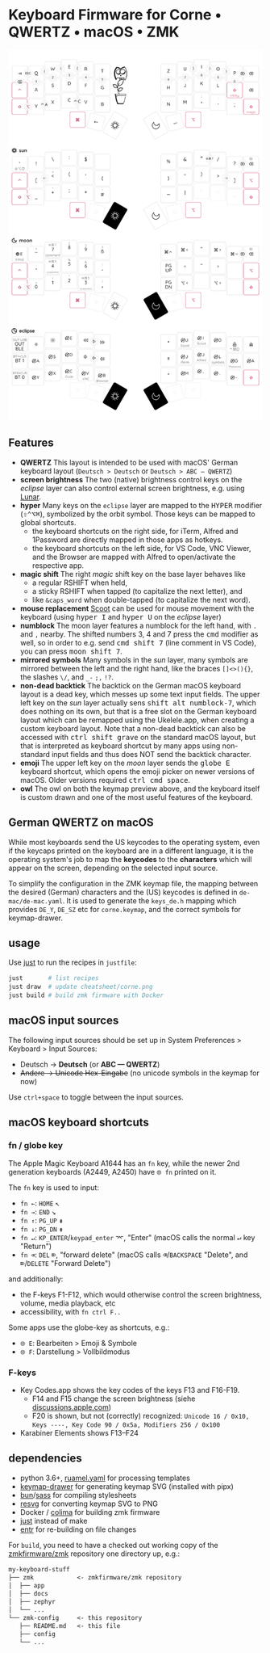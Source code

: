 # Keyboard Firmware for Corne • QWERTZ • macOS • ZMK

![layout](cheatsheet/corne.png)


## Features

- **QWERTZ** This layout is intended to be used with macOS' German keyboard layout (`Deutsch > Deutsch` or `Deutsch > ABC — QWERTZ`)
- **screen brightness** The two (native) brightness control keys on the _eclipse_ layer can also control external screen brightness, e.g. using [Lunar](https://lunar.fyi/).
- **hyper** Many keys on the `eclipse` layer are mapped to the <kbd>HYPER</kbd> modifier (<kbd>⇧⌃⌥⌘</kbd>), symbolized by the orbit symbol. Those keys can be mapped to global shortcuts.
   - the keyboard shortcuts on the right side, for iTerm, Alfred and 1Password are directly mapped in those apps as hotkeys.
   - the keyboard shortcuts on the left side, for VS Code, VNC Viewer, and the Browser are mapped with Alfred to open/activate the respective app.
- **magic shift** The right _magic_ shift key on the base layer behaves like
   - a regular RSHIFT when held,
   - a sticky RSHIFT when tapped (to capitalize the next letter), and
   - like `&caps_word` when double-tapped (to capitalize the next word).
- **mouse replacement** [Scoot](https://github.com/mjrusso/scoot) can be used for mouse movement with the keyboard (using <kbd>hyper I</kbd> and <kbd>hyper U</kbd> on the _eclipse_ layer)
- **numblock** The moon layer features a numblock for the left hand, with `.` and `,` nearby. The shifted numbers 3, 4 and 7 press the <kbd>cmd</kbd> modifier as well, so in order to e.g. send <kbd>cmd shift 7</kbd> (line comment in VS Code), you can press <kbd>moon shift 7</kbd>.
- **mirrored symbols** Many symbols in the _sun_ layer, many symbols are mirrored between the left and the right hand, like the braces `[]<>(){}`, the slashes `\/`, and `_-` `;,` `!?`.
- **non-dead backtick** The backtick on the German macOS keyboard layout is a dead key, which messes up some text input fields. The upper left key on the _sun_ layer actually sens <kbd>shift alt numblock-7</kbd>, which does nothing on its own, but that is a free slot on the German keyboard layout which can be remapped using the Ukelele.app, when creating a custom keyboard layout. Note that a non-dead backtick can also be accessed with <kbd>ctrl shift grave</kbd> on the standard macOS layout, but that is interpreted as keyboard shortcut by many apps using non-standard input fields and thus does NOT send the backtick character.
- **emoji** The upper left key on the _moon_ layer sends the <kbd>globe E</kbd> keyboard shortcut, which opens the emoji picker on newer versions of macOS. Older versions required <kbd>ctrl cmd space</kbd>.
- **owl** The owl on both the keymap preview above, and the keyboard itself is custom drawn and one of the most useful features of the keyboard.


## German QWERTZ on macOS

While most keyboards send the US keycodes to the operating system, even if the keycaps printed on the keyboard are in a different language, it is the operating system's job to map the **keycodes** to the **characters** which will appear on the screen, depending on the selected input source.

To simplify the configuration in the ZMK keymap file, the mapping between the desired (German) characters and the (US) keycodes is defined in `de-mac/de-mac.yaml`. It is used to generate the `keys_de.h` mapping which provides `DE_Y`, `DE_SZ` etc for `corne.keymap`, and the correct symbols for keymap-drawer.


## usage

Use [just](https://github.com/casey/just) to run the recipes in `justfile`:

``` bash
just       # list recipes
just draw  # update cheatsheet/corne.png
just build # build zmk firmware with Docker
```

## macOS input sources

The following input sources should be set up in System Preferences > Keyboard > Input Sources:

- Deutsch → **Deutsch** (or **ABC — QWERTZ**)
- ~~Andere → Unicode Hex-Eingabe~~ (no unicode symbols in the keymap for now)

Use `ctrl+space` to toggle between the input sources.


## macOS keyboard shortcuts

### fn / globe key

The Apple Magic Keyboard A1644 has an `fn` key, while the newer 2nd generation keyboards (A2449, A2450) have `🌐 fn` printed on it.

The `fn` key is used to input:

- `fn ←`: `HOME` <kbd>↖</kbd>
- `fn →`: `END` <kbd>↘</kbd>
- `fn ↑`: `PG_UP` <kbd>⇞</kbd>
- `fn ↓`: `PG_DN` <kbd>⇟</kbd>
- `fn ↵`: `KP_ENTER`/`keypad_enter` <kbd>⌤</kbd>, "Enter" (macOS calls the normal <kbd>↵</kbd> key "Return") 
- `fn ⌫`: `DEL` <kbd>⌦</kbd>, "forward delete" (macOS calls <kbd>⌫</kbd>/`BACKSPACE` "Delete", and <kbd>⌦</kbd>/`DELETE` "Forward Delete")

and additionally:

- the F-keys F1-F12, which would otherwise control the screen brightness, volume, media playback, etc
- accessibility, with `fn ctrl F..`

Some apps use the globe-key as shortcuts, e.g.:

- `🌐 E`: Bearbeiten > Emoji & Symbole
- `🌐 F`: Darstellung > Vollbildmodus


### F-keys

- Key Codes.app shows the key codes of the keys F13 and F16-F19.
   - F14 and F15 change the screen brightness (siehe [discussions.apple.com](https://discussions.apple.com/thread/253836891))
   - F20 is shown, but not (correctly) recognized: `Unicode 16 / 0x10, Keys ----, Key Code 90 / 0x5a, Modifiers 256 / 0x100`
- Karabiner Elements shows F13–F24


## dependencies

- python 3.6+, [ruamel.yaml](https://pypi.org/project/ruamel.yaml/) for processing templates
- [keymap-drawer](https://github.com/caksoylar/keymap-drawer) for generating keymap SVG (installed with pipx)
- [bun](https://bun.sh)/[sass](https://www.npmjs.com/package/sass) for compiling stylesheets
- [resvg](https://github.com/RazrFalcon/resvg) for converting keymap SVG to PNG
- Docker / [colima](https://github.com/abiosoft/colima) for building zmk firmware
- [just](https://github.com/casey/just) instead of make
- [entr](https://eradman.com/entrproject/) for re-building on file changes


For `build`, you need to have a checked out working copy of the [zmkfirmware/zmk](https://github.com/zmkfirmware/zmk) repository one directory up, e.g.:

``` text
my-keyboard-stuff
├── zmk            <- zmkfirmware/zmk repository
│  ├── app
│  ├── docs
│  ├── zephyr
│  └── ...
└── zmk-config     <- this repository
   ├── README.md   <- this file
   ├── config
   └── ...
```

